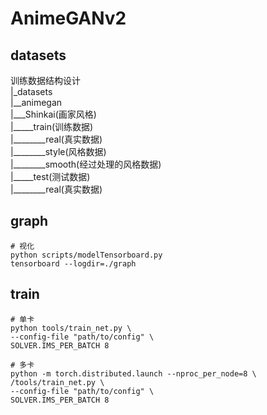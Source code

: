 # AnimeGANv2

## datasets
训练数据结构设计  
|_datasets  
|__animegan  
|___Shinkai(画家风格)  
|_____train(训练数据)  
|________real(真实数据)  
|________style(风格数据)  
|________smooth(经过处理的风格数据)  
|_____test(测试数据)  
|________real(真实数据)  

## graph
```
# 视化
python scripts/modelTensorboard.py
tensorboard --logdir=./graph
```

## train
```
# 单卡
python tools/train_net.py \
--config-file "path/to/config" \
SOLVER.IMS_PER_BATCH 8

# 多卡
python -m torch.distributed.launch --nproc_per_node=8 \
/tools/train_net.py \
--config-file "path/to/config" \
SOLVER.IMS_PER_BATCH 8
```